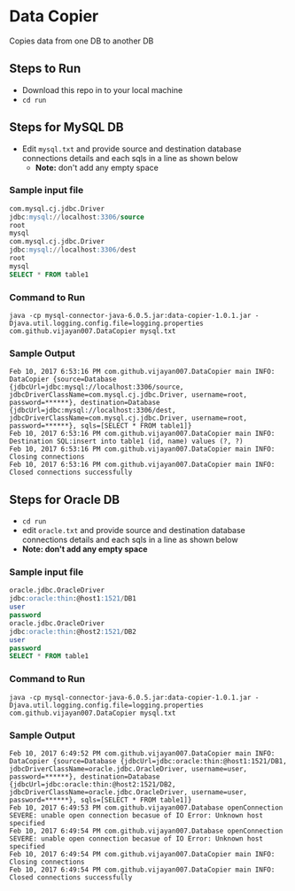 # Data Copier
Copies data from one DB to another DB

## Steps to Run
- Download this repo in to your local machine
- `cd run`

## Steps for MySQL DB
- Edit `mysql.txt` and provide source and destination database connections details and each sqls in a line as shown below 
  - **Note:** don't add any empty space

### Sample input file
```sql
com.mysql.cj.jdbc.Driver
jdbc:mysql://localhost:3306/source
root
mysql
com.mysql.cj.jdbc.Driver
jdbc:mysql://localhost:3306/dest
root
mysql
SELECT * FROM table1
```
### Command to Run
`java -cp mysql-connector-java-6.0.5.jar:data-copier-1.0.1.jar -Djava.util.logging.config.file=logging.properties com.github.vijayan007.DataCopier mysql.txt`

### Sample Output
```
Feb 10, 2017 6:53:16 PM com.github.vijayan007.DataCopier main INFO: DataCopier {source=Database {jdbcUrl=jdbc:mysql://localhost:3306/source, jdbcDriverClassName=com.mysql.cj.jdbc.Driver, username=root, password=******}, destination=Database {jdbcUrl=jdbc:mysql://localhost:3306/dest, jdbcDriverClassName=com.mysql.cj.jdbc.Driver, username=root, password=******}, sqls=[SELECT * FROM table1]}
Feb 10, 2017 6:53:16 PM com.github.vijayan007.DataCopier main INFO: Destination SQL:insert into table1 (id, name) values (?, ?)
Feb 10, 2017 6:53:16 PM com.github.vijayan007.DataCopier main INFO: Closing connections
Feb 10, 2017 6:53:16 PM com.github.vijayan007.DataCopier main INFO: Closed connections successfully
```
## Steps for Oracle DB
- `cd run`
- edit `oracle.txt` and provide source and destination database connections details and each sqls in a line as shown below 
- **Note: don't add any empty space**
### Sample input file
```sql
oracle.jdbc.OracleDriver
jdbc:oracle:thin:@host1:1521/DB1
user
password
oracle.jdbc.OracleDriver
jdbc:oracle:thin:@host2:1521/DB2
user
password
SELECT * FROM table1
```
### Command to Run
`java -cp mysql-connector-java-6.0.5.jar:data-copier-1.0.1.jar -Djava.util.logging.config.file=logging.properties com.github.vijayan007.DataCopier mysql.txt`

### Sample Output
```
Feb 10, 2017 6:49:52 PM com.github.vijayan007.DataCopier main INFO: DataCopier {source=Database {jdbcUrl=jdbc:oracle:thin:@host1:1521/DB1, jdbcDriverClassName=oracle.jdbc.OracleDriver, username=user, password=******}, destination=Database {jdbcUrl=jdbc:oracle:thin:@host2:1521/DB2, jdbcDriverClassName=oracle.jdbc.OracleDriver, username=user, password=******}, sqls=[SELECT * FROM table1]}
Feb 10, 2017 6:49:53 PM com.github.vijayan007.Database openConnection SEVERE: unable open connection becasue of IO Error: Unknown host specified 
Feb 10, 2017 6:49:54 PM com.github.vijayan007.Database openConnection SEVERE: unable open connection becasue of IO Error: Unknown host specified 
Feb 10, 2017 6:49:54 PM com.github.vijayan007.DataCopier main INFO: Closing connections
Feb 10, 2017 6:49:54 PM com.github.vijayan007.DataCopier main INFO: Closed connections successfully
```
